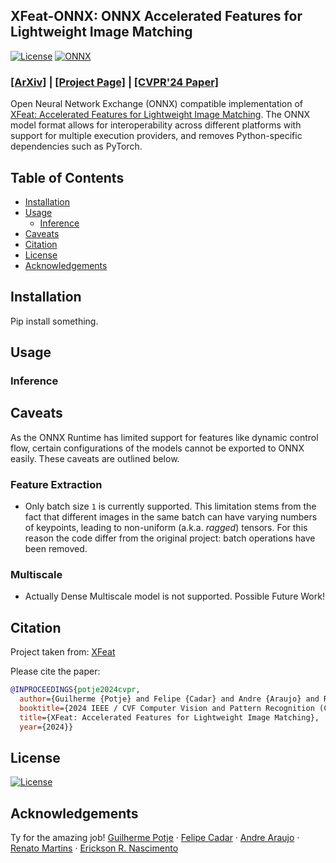 ## XFeat-ONNX: ONNX Accelerated Features for Lightweight Image Matching
[![License](https://img.shields.io/badge/License-Apache_2.0-blue.svg)](LICENSE)
[![ONNX](https://img.shields.io/badge/ONNX-grey)](https://onnx.ai/)
### [[ArXiv]](https://arxiv.org/abs/2404.19174) | [[Project Page]](https://www.verlab.dcc.ufmg.br/descriptors/xfeat_cvpr24/) |  [[CVPR'24 Paper]](https://cvpr.thecvf.com/)
Open Neural Network Exchange (ONNX) compatible implementation of [XFeat: Accelerated Features for Lightweight Image Matching](https://github.com/verlab/accelerated_features/tree/main). The ONNX model format allows for interoperability across different platforms with support for multiple execution providers, and removes Python-specific dependencies such as PyTorch.

## Table of Contents
- [Installation](#installation)
- [Usage](#usage)
  - [Inference](#inference)
- [Caveats](#caveats)
- [Citation](#citation)
- [License](#license)
- [Acknowledgements](#acknowledgements)

## Installation
Pip install something.

## Usage
### Inference


## Caveats
As the ONNX Runtime has limited support for features like dynamic control flow, certain configurations of the models cannot be exported to ONNX easily. These caveats are outlined below.

### Feature Extraction
- Only batch size `1` is currently supported. This limitation stems from the fact that different images in the same batch can have varying numbers of keypoints, leading to non-uniform (a.k.a. *ragged*) tensors.
For this reason the code differ from the original project: batch operations have been removed.

### Multiscale
- Actually Dense Multiscale model is not supported. Possible Future Work!

## Citation
Project taken from: [XFeat](https://github.com/verlab/accelerated_features/tree/main)

Please cite the paper:
```bibtex
@INPROCEEDINGS{potje2024cvpr,
  author={Guilherme {Potje} and Felipe {Cadar} and Andre {Araujo} and Renato {Martins} and Erickson R. {Nascimento}},
  booktitle={2024 IEEE / CVF Computer Vision and Pattern Recognition (CVPR)}, 
  title={XFeat: Accelerated Features for Lightweight Image Matching}, 
  year={2024}}
```

## License
[![License](https://img.shields.io/badge/License-Apache_2.0-blue.svg)](LICENSE)

## Acknowledgements
Ty for the amazing job!
[Guilherme Potje](https://guipotje.github.io/) · [Felipe Cadar](https://eucadar.com/) · [Andre Araujo](https://andrefaraujo.github.io/) · [Renato Martins](https://renatojmsdh.github.io/) · [Erickson R. Nascimento](https://homepages.dcc.ufmg.br/~erickson/)
